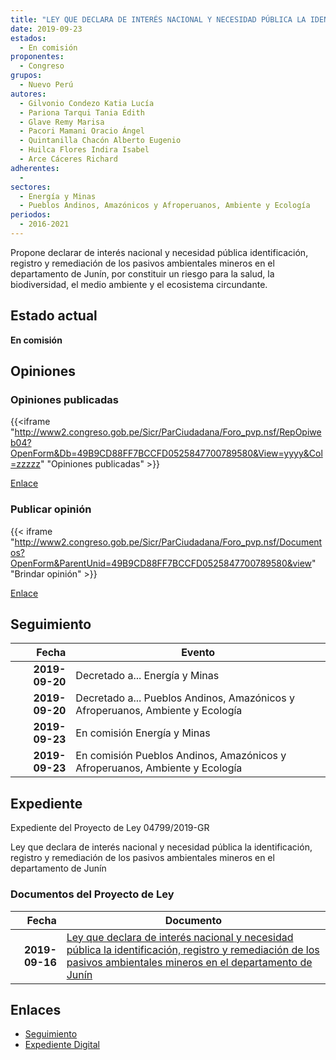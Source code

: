 ```yaml
---
title: "LEY QUE DECLARA DE INTERÉS NACIONAL Y NECESIDAD PÚBLICA LA IDENTIFICACIÓN, REGISTRO Y REMEDIACIÓN DE LOS PASIVOS AMBIENTALES MINEROS EN EL DEPARTAMENTO DE JUNÍN"
date: 2019-09-23
estados: 
  - En comisión
proponentes: 
  - Congreso
grupos: 
  - Nuevo Perú
autores: 
  - Gilvonio Condezo Katia Lucía
  - Pariona Tarqui Tania Edith
  - Glave Remy Marisa
  - Pacori Mamani Oracio Ángel
  - Quintanilla Chacón Alberto Eugenio
  - Huilca Flores Indira Isabel
  - Arce Cáceres Richard
adherentes: 
  - 
sectores: 
  - Energía y Minas
  - Pueblos Andinos, Amazónicos y Afroperuanos, Ambiente y Ecología
periodos: 
  - 2016-2021
---
```


Propone declarar de interés nacional y necesidad pública identificación, registro y remediación de los pasivos ambientales mineros en el departamento de Junín, por constituir un riesgo para la salud, la biodiversidad, el medio ambiente y el ecosistema circundante.


## Estado actual

**En comisión**

## Opiniones

### Opiniones publicadas

{{<iframe "http://www2.congreso.gob.pe/Sicr/ParCiudadana/Foro_pvp.nsf/RepOpiweb04?OpenForm&Db=49B9CD88FF7BCCFD0525847700789580&View=yyyy&Col=zzzzz" "Opiniones publicadas" >}}

[Enlace](http://www2.congreso.gob.pe/Sicr/ParCiudadana/Foro_pvp.nsf/RepOpiweb04?OpenForm&Db=49B9CD88FF7BCCFD0525847700789580&View=yyyy&Col=zzzzz)
### Publicar opinión

{{< iframe "http://www2.congreso.gob.pe/Sicr/ParCiudadana/Foro_pvp.nsf/Documentos?OpenForm&ParentUnid=49B9CD88FF7BCCFD0525847700789580&view" "Brindar opinión" >}}

[Enlace](http://www2.congreso.gob.pe/Sicr/ParCiudadana/Foro_pvp.nsf/Documentos?OpenForm&ParentUnid=49B9CD88FF7BCCFD0525847700789580&view)

## Seguimiento

| Fecha | Evento |
|------:|--------|
| **2019-09-20** | Decretado a... Energía y Minas|
| **2019-09-20** | Decretado a... Pueblos Andinos, Amazónicos y Afroperuanos, Ambiente y Ecología|
| **2019-09-23** | En comisión Energía y Minas|
| **2019-09-23** | En comisión Pueblos Andinos, Amazónicos y Afroperuanos, Ambiente y Ecología|


## Expediente

Expediente del Proyecto de Ley 04799/2019-GR

Ley que declara de interés nacional y necesidad pública la identificación, registro y remediación de los pasivos ambientales mineros en el departamento de Junín


### Documentos del Proyecto de Ley

| Fecha | Documento |
|------:|--------|
| **2019-09-16** | [Ley que declara de interés nacional y necesidad pública la identificación, registro y remediación de los pasivos ambientales mineros en el departamento de Junín](http://www.leyes.congreso.gob.pe/Documentos/2016_2021/Proyectos_de_Ley_y_de_Resoluciones_Legislativas/PL0479920190916.pdf) |

## Enlaces 

- [Seguimiento](http://www2.congreso.gob.pe/Sicr/TraDocEstProc/CLProLey2016.nsf/f7fff46988ca05b1052578e100829cc7/ca9685bf13910a2d0525847700645e2d?OpenDocument)
- [Expediente Digital](http://www2.congreso.gob.pe/Sicr/TraDocEstProc/CLProLey2016.nsf/f7fff46988ca05b1052578e100829cc7/ca9685bf13910a2d0525847700645e2d?OpenDocument&Click=05257FB7005EB655.eb71d0cf91d8294e05256cdf006b5706/$Body/0.1C6C)
